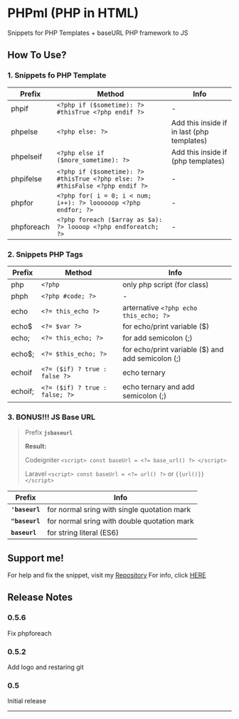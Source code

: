 # PHPml (PHP in HTML)

Snippets for PHP Templates + baseURL PHP framework to JS

## How To Use?

### 1. Snippets fo PHP Template

| Prefix     | Method                                                                        | Info                                       |
| ---------- | ----------------------------------------------------------------------------- | ------------------------------------------ |
| phpif      | `<?php if ($sometime): ?> #thisTrue <?php endif ?>`                           | -                                          |
| phpelse    | `<?php else: ?>`                                                              | Add this inside if in last (php templates) |
| phpelseif  | `<?php else if ($more_sometime): ?>`                                          | Add this inside if (php templates)         |
| phpifelse  | `<?php if ($sometime): ?> #thisTrue <?php else: ?> #thisFalse <?php endif ?>` | -                                          |
| phpfor     | `<?php for( i = 0; i < num; i++): ?> loooooop <?php endfor; ?>`               | -                                          |
| phpforeach | `<?php foreach ($array as $a): ?> loooop <?php endforeatch; ?>`               | -                                          |

### 2. Snippets PHP Tags

| Prefix  | Method                         | Info                                               |
| ------- | ------------------------------ | -------------------------------------------------- |
| php     | `<?php`                        | only php script (for class)                        |
| phph    | `<?php #code; ?>`              | -                                                  |
| echo    | `<?= this_echo ?>`             | arternative `<?php echo this_echo; ?>`             |
| echo\$  | `<?= $var ?>`                  | for echo/print variable (\$)                       |
| echo;   | `<?= this_echo; ?>`            | for add semicolon (;)                              |
| echo\$; | `<?= $this_echo; ?>`           | for echo/print variable (\$) and add semicolon (;) |
| echoif  | `<?= ($if) ? true : false ?>`  | echo ternary                                       |
| echoif; | `<?= ($if) ? true : false; ?>` | echo ternary and add semicolon (;)                 |

### 3. BONUS!!! JS Base URL

> Prefix **`jsbaseurl`**
>
> **Result:**
>
> Codeigniter
> `<script> const baseUrl = <?= base_url() ?> </script>`
>
> Laravel
> `<script> const baseUrl = <?= url() ?>` or `{{url()}} </script>`

| Prefix         | Info                                        |
| -------------- | ------------------------------------------- |
| **`'baseurl`** | for normal sring with single quotation mark |
| **`"baseurl`** | for normal sring with double quotation mark |
| **`baseurl`**  | for string literal (ES6)                    |

## Support me!

For help and fix the snippet, visit my [Repository](https://github.com/yansaan/phpml)
For info, click [HERE](http://yansaan.indoweb.xyz/support)

## Release Notes

### 0.5.6

Fix phpforeach

### 0.5.2

Add logo and restaring git

### 0.5

Initial release

---
